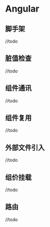 # Angular

## 脚手架
//todo

## 脏值检查
//todo
## 组件通讯
//todo
## 组件复用
//todo
## 外部文件引入
//todo
## 组价挂载
//todo
## 路由
//todo